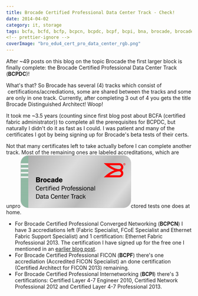 ```yaml
---
title: Brocade Certified Professional Data Center Track - Check!
date: 2014-04-02
category: it, storage
tags: bcfa, bcfd, bcfp, bcpcn, bcpdc, bcpf, bcpi, bna, brocade, brocade, certified, certification, network, advisor, studying
<!-- prettier-ignore -->
coverImage: "bro_edu4_cert_pro_data_center_rgb.png"
---
```


After ~49 posts on this blog on the topic Brocade the first larger block is
finally complete: the Brocade Certified Professional Data Center Track
(**BCPDC**)!

What's that? So Brocade has several (4) tracks which consist of
 certifications/accrediations, some are shared between the tracks and some are
only in one track. Currently, after completing 3 out of 4 you gets the title
Brocade Distinguished Architect! Woop!

It took me ~3.5 years (counting since first blog post about BCFA (certified
fabric administrator)) to complete all the prerequisites for BCPDC, but
naturally I didn't do it as fast as I could. I was patient and many of the
certificates I got by being signing up for Brocade's beta tests of their certs.

Not that many certificates left to take actually before I can complete another
track. Most of the remaining ones are labeled accreditations, which are
unpro[![bro_edu4_cert_pro_data_center_rgb](images/bro_edu4_cert_pro_data_center_rgb-300x142.png)](images/bro_edu4_cert_pro_data_center_rgb.png)ctored
tests one does at home.

- For Brocade Certified Professional Converged Networking (**BCPCN**) I have 3
  accrediations left (Fabric Specialist, FCoE Specialist and Ethernet Fabric
  Support Specialist) and 1 certification: Ethernet Fabric Professional 2013.
  The certification I have signed up for the free one I mentioned in an
  [earlier blog post](https://www.guldmyr.com/brocade-certified-ethernet-fabric-professional/ "Brocade Certified Ethernet Fabric Professional").
- For Brocade Certified Professional FICON (**BCPF**) there's one accrediation
  (Accredited FICON Specialist) an done certification (Certified Architect for
  FICON 2013) remaining.
- For Brocade Certified Professional Internetworking (**BCPI**) there's 3
  certifications: Certified Layer 4-7 Engineer 2010, Certified Network
  Professional 2012 and Certified Layer 4-7 Professional 2013.
